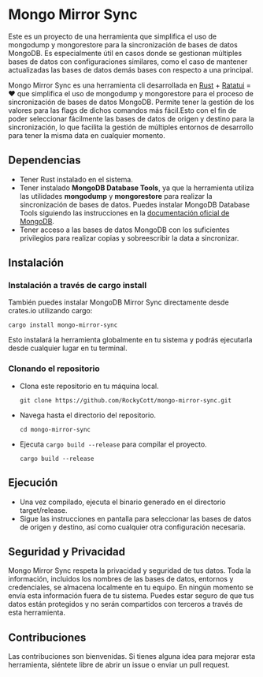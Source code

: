 
# Mongo Mirror Sync

Este es un proyecto de una herramienta que simplifica el uso de mongodump y mongorestore para la sincronización de bases de datos MongoDB. Es especialmente útil en casos donde se gestionan múltiples bases de datos con configuraciones similares, como el caso de mantener actualizadas las bases de datos demás bases con respecto a una principal.

Mongo Mirror Sync es una herramienta cli desarrollada en [Rust](https://www.rust-lang.org/) + [Ratatui](https://ratatui.rs/) = ❤️ que simplifica el uso de mongodump y mongorestore para el proceso de sincronización de bases de datos MongoDB. Permite tener la gestión de los valores para las flags de dichos comandos más fácil.Esto con el fin de poder seleccionar fácilmente las bases de datos de origen y destino para la sincronización, lo que facilita la gestión de múltiples entornos de desarrollo para tener la misma data en cualquier momento.


## Dependencias

- Tener Rust instalado en el sistema.
- Tener instalado **MongoDB Database Tools**, ya que la herramienta utiliza las utilidades **mongodump** y **mongorestore** para realizar la sincronización de bases de datos. Puedes instalar MongoDB Database Tools siguiendo las instrucciones en la [documentación oficial de MongoDB](https://www.mongodb.com/docs/database-tools/installation/installation/).
- Tener acceso a las bases de datos MongoDB con los suficientes privilegios para realizar copias y sobreescribir la data a sincronizar.

## Instalación

### Instalación a través de cargo install
También puedes instalar MongoDB Mirror Sync directamente desde crates.io utilizando cargo:

```shell
cargo install mongo-mirror-sync
```
Esto instalará la herramienta globalmente en tu sistema y podrás ejecutarla desde cualquier lugar en tu terminal.

### Clonando el repositorio
- Clona este repositorio en tu máquina local.

    ```shell
    git clone https://github.com/RockyCott/mongo-mirror-sync.git
    ```
- Navega hasta el directorio del repositorio.
  
    ```shell
    cd mongo-mirror-sync
    ```
- Ejecuta `cargo build --release` para compilar el proyecto.
  
    ```shell
    cargo build --release
    ```

## Ejecución
- Una vez compilado, ejecuta el binario generado en el directorio target/release.
- Sigue las instrucciones en pantalla para seleccionar las bases de datos de origen y destino, así como cualquier otra configuración necesaria.

## Seguridad y Privacidad
Mongo Mirror Sync respeta la privacidad y seguridad de tus datos. Toda la información, incluidos los nombres de las bases de datos, entornos y credenciales, se almacena localmente en tu equipo. En ningún momento se envía esta información fuera de tu sistema. Puedes estar seguro de que tus datos están protegidos y no serán compartidos con terceros a través de esta herramienta.

## Contribuciones
Las contribuciones son bienvenidas. Si tienes alguna idea para mejorar esta herramienta, siéntete libre de abrir un issue o enviar un pull request.

